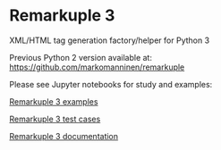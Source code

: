 # Remarkuple 3

XML/HTML tag generation factory/helper for Python 3

Previous Python 2 version available at: https://github.com/markomanninen/remarkuple

Please see Jupyter notebooks for study and examples:

[Remarkuple 3 examples](http://nbviewer.jupyter.org/github/markomanninen/remarkuple3/blob/master/Remarkable%203%20examples.ipynb)

[Remarkuple 3 test cases](http://nbviewer.jupyter.org/github/markomanninen/remarkuple3/blob/master/Remarkuple%203%20test%20cases.ipynb)

[Remarkuple 3 documentation](http://nbviewer.jupyter.org/github/markomanninen/remarkuple3/blob/master/Remarkuple%203%20documentation.ipynb)
